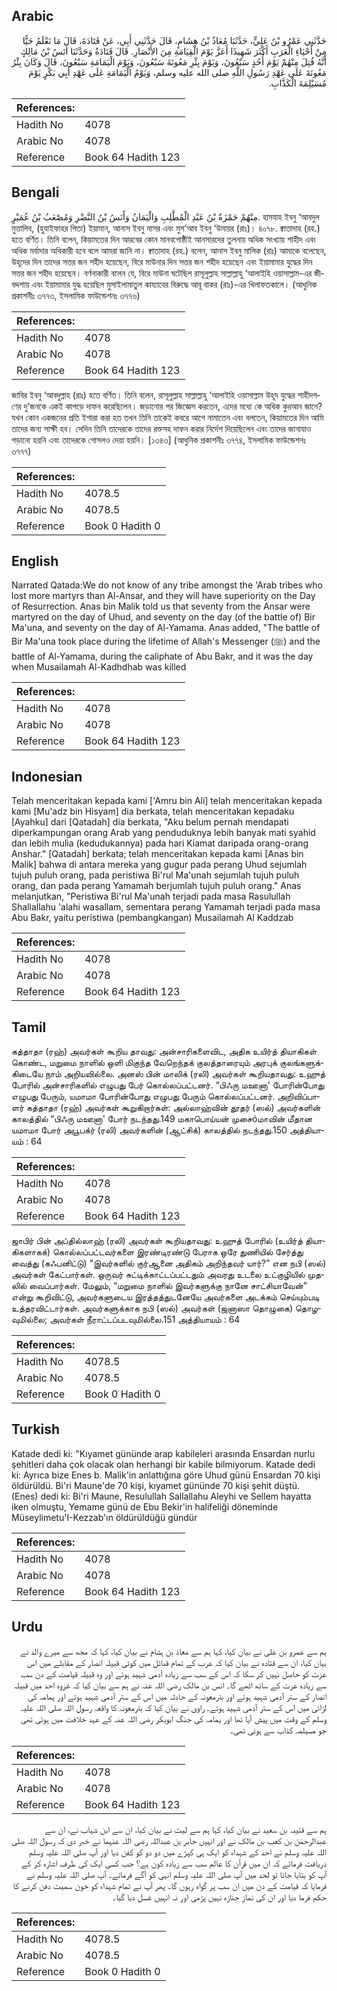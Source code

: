 ## Arabic


<div dir="rtl" lang="ar" style={{fontSize:'larger',backgroundColor:'#f8f9fa',padding:20}}>
حَدَّثَنِي عَمْرُو بْنُ عَلِيٍّ، حَدَّثَنَا مُعَاذُ بْنُ هِشَامٍ، قَالَ حَدَّثَنِي أَبِي، عَنْ قَتَادَةَ، قَالَ مَا نَعْلَمُ حَيًّا مِنْ أَحْيَاءِ الْعَرَبِ أَكْثَرَ شَهِيدًا أَعَزَّ يَوْمَ الْقِيَامَةِ مِنَ الأَنْصَارِ‏.‏ قَالَ قَتَادَةُ وَحَدَّثَنَا أَنَسُ بْنُ مَالِكٍ أَنَّهُ قُتِلَ مِنْهُمْ يَوْمَ أُحُدٍ سَبْعُونَ، وَيَوْمَ بِئْرِ مَعُونَةَ سَبْعُونَ، وَيَوْمَ الْيَمَامَةِ سَبْعُونَ، قَالَ وَكَانَ بِئْرُ مَعُونَةَ عَلَى عَهْدِ رَسُولِ اللَّهِ صلى الله عليه وسلم، وَيَوْمُ الْيَمَامَةِ عَلَى عَهْدِ أَبِي بَكْرٍ يَوْمَ مُسَيْلِمَةَ الْكَذَّابِ‏.‏
</div>
<div style={{backgroundColor:'#f8f9fa',padding:20, marginBottom: 10}}><table> <thead> <tr> <th>References:</th> <th></th> </tr> </thead> <tbody><tr><td>Hadith No</td><td>4078</td></tr><tr><td>Arabic No</td><td>4078</td></tr><tr><td>Reference</td><td>Book 64 Hadith 123</td></tr></tbody></table></div>

## Bengali


<div dir="ltr" lang="bn" style={{fontSize:'larger',backgroundColor:'#f8f9fa',padding:20}}>
مِنْهُمْ حَمْزَةُ بْنُ عَبْدِ الْمُطَّلِبِ وَالْيَمَانُ وَأَنَسُ بْنُ النَّضْرِ وَمُصْعَبُ بْنُ عُمَيْرٍ. হামযাহ ইবনু ‘আবদুল মুত্তালিব, (হুযাইফাহর পিতা) ইয়ামান, আনাস ইবনু নাসর এবং মুস‘আব ইবনু ‘উমায়র (রাঃ)। ৪০৭৮. ক্বাতাদাহ (রহ.) হতে বর্ণিত। তিনি বলেন, কিয়ামতের দিন আরবের কোন মানবগোষ্ঠীই আনসারদের তুলনায় অধিক সংখ্যায় শাহীদ এবং অধিক মর্যাদার অধিকারী হবে বলে আমরা জানি না। ক্বাতাদাহ (রহ.) বলেন, আনাস ইবনু মালিক (রাঃ) আমাকে বলেছেন, উহূদের দিন তাদের সত্তর জন শহীদ হয়েছেন, বিরে মাউনার দিন সত্তর জন শহীদ হয়েছেন এবং ইয়ামামার যুদ্ধের দিন সত্তর জন শহীদ হয়েছেন। বর্ণনাকারী বলেন যে, বিরে মাউনা ঘটেছিল রাসূলুল্লাহ সাল্লাল্লাহু ‘আলাইহি ওয়াসাল্লাম-এর জীবদ্দশায় এবং ইয়ামামার যুদ্ধ হয়েছিল মুসাইলামাতুল কায্যাবের বিরুদ্ধে আবূ বাকর (রাঃ)-এর খিলাফতকালে। (আধুনিক প্রকাশনীঃ ৩৭৭৩, ইসলামিক ফাউন্ডেশনঃ ৩৭৭৬)
</div>
<div style={{backgroundColor:'#f8f9fa',padding:20, marginBottom: 10}}><table> <thead> <tr> <th>References:</th> <th></th> </tr> </thead> <tbody><tr><td>Hadith No</td><td>4078</td></tr><tr><td>Arabic No</td><td>4078</td></tr><tr><td>Reference</td><td>Book 64 Hadith 123</td></tr></tbody></table></div>


<div dir="ltr" lang="bn" style={{fontSize:'larger',backgroundColor:'#f8f9fa',padding:20}}>
জাবির ইবনু ‘আবদুল্লাহ (রাঃ) হতে বর্ণিত। তিনি বলেন, রাসূলুল্লাহ সাল্লাল্লাহু ‘আলাইহি ওয়াসাল্লাম উহূদ যুদ্ধের শাহীদগণের দু’জনকে একই কাপড়ে দাফন করেছিলেন। জড়ানোর পর জিজ্ঞেস করতেন, এদের মধ্যে কে অধিক কুরআন জানে? যখন কোন একজনের প্রতি ইশারা করা হত তখন তিনি তাকেই কবরে আগে নামাতেন এবং বলতেন, কিয়ামতের দিন আমি তাদের জন্য সাক্ষী হব। সেদিন তিনি তাদেরকে তাদের রক্তসহ দাফন করার নির্দেশ দিয়েছিলেন এবং তাদের জানাযাও পড়ানো হয়নি এবং তাদেরকে গোসলও দেয়া হয়নি। [১৩৪৩] (আধুনিক প্রকাশনীঃ ৩৭৭৪, ইসলামিক ফাউন্ডেশনঃ ৩৭৭৭)
</div>
<div style={{backgroundColor:'#f8f9fa',padding:20, marginBottom: 10}}><table> <thead> <tr> <th>References:</th> <th></th> </tr> </thead> <tbody><tr><td>Hadith No</td><td>4078.5</td></tr><tr><td>Arabic No</td><td>4078.5</td></tr><tr><td>Reference</td><td>Book 0 Hadith 0</td></tr></tbody></table></div>

## English


<div dir="ltr" lang="en" style={{fontSize:'larger',backgroundColor:'#f8f9fa',padding:20}}>
Narrated Qatada:We do not know of any tribe amongst the 'Arab tribes who lost more martyrs than Al-Ansar, and they will have superiority on the Day of Resurrection. Anas bin Malik told us that seventy from the Ansar were martyred on the day of Uhud, and seventy on the day (of the battle of) Bir Ma'una, and seventy on the day of Al-Yamama. Anas added, "The battle of Bir Ma'una took place during the lifetime of Allah's Messenger (ﷺ) and the battle of Al-Yamama, during the caliphate of Abu Bakr, and it was the day when Musailamah Al-Kadhdhab was killed
</div>
<div style={{backgroundColor:'#f8f9fa',padding:20, marginBottom: 10}}><table> <thead> <tr> <th>References:</th> <th></th> </tr> </thead> <tbody><tr><td>Hadith No</td><td>4078</td></tr><tr><td>Arabic No</td><td>4078</td></tr><tr><td>Reference</td><td>Book 64 Hadith 123</td></tr></tbody></table></div>

## Indonesian


<div dir="ltr" lang="id" style={{fontSize:'larger',backgroundColor:'#f8f9fa',padding:20}}>
Telah menceritakan kepada kami ['Amru bin Ali] telah menceritakan kepada kami [Mu'adz bin Hisyam] dia berkata, telah menceritakan kepadaku [Ayahku] dari [Qatadah] dia berkata, "Aku belum pernah mendapati diperkampungan orang Arab yang penduduknya lebih banyak mati syahid dan lebih mulia (kedudukannya) pada hari Kiamat daripada orang-orang Anshar." [Qatadah] berkata; telah menceritakan kepada kami [Anas bin Malik] bahwa di antara mereka yang gugur pada perang Uhud sejumlah tujuh puluh orang, pada peristiwa Bi'rul Ma'unah sejumlah tujuh puluh orang, dan pada perang Yamamah berjumlah tujuh puluh orang." Anas melanjutkan, "Peristiwa Bi'rul Ma'unah terjadi pada masa Rasulullah Shallallahu 'alahi wasallam, sementara perang Yamamah terjadi pada masa Abu Bakr, yaitu peristiwa (pembangkangan) Musailamah Al Kaddzab
</div>
<div style={{backgroundColor:'#f8f9fa',padding:20, marginBottom: 10}}><table> <thead> <tr> <th>References:</th> <th></th> </tr> </thead> <tbody><tr><td>Hadith No</td><td>4078</td></tr><tr><td>Arabic No</td><td>4078</td></tr><tr><td>Reference</td><td>Book 64 Hadith 123</td></tr></tbody></table></div>

## Tamil


<div dir="ltr" lang="ta" style={{fontSize:'larger',backgroundColor:'#f8f9fa',padding:20}}>
கத்தாதா (ரஹ்) அவர்கள் கூறிய தாவது: அன்சாரிகளைவிட, அதிக உயிர்த் தியாகிகள் கொண்ட, மறுமை நாளில் ஒளி மிகுந்த வேறெந்தக் குலத்தாரையும் அரபுக் குலங்களுக்கிடையே நாம் அறியவில்லை. அனஸ் பின் மாலிக் (ரலி) அவர்கள் கூறியதாவது: உஹுத் போரில் அன்சாரிகளில் எழுபது பேர் கொல்லப்பட்டனர். “பிஃரு மஊனா' போரின்போது எழுபது பேரும், யமாமா போரின்போது எழுபது பேரும் கொல்லப்பட்டனர். அறிவிப்பாளர் கத்தாதா (ரஹ்) அவர்கள் கூறுகிறார்கள்: அல்லாஹ்வின் தூதர் (ஸல்) அவர்களின் காலத்தில் “பிஃரு மஊனா' போர் நடந்தது.149 மகாபொய்யன் முசைóமாவின் மீதான யமாமா போர் அபூபக்ர் (ரலி) அவர்களின் (ஆட்சிக்) காலத்தில் நடந்தது.150 அத்தியாயம் : 64
</div>
<div style={{backgroundColor:'#f8f9fa',padding:20, marginBottom: 10}}><table> <thead> <tr> <th>References:</th> <th></th> </tr> </thead> <tbody><tr><td>Hadith No</td><td>4078</td></tr><tr><td>Arabic No</td><td>4078</td></tr><tr><td>Reference</td><td>Book 64 Hadith 123</td></tr></tbody></table></div>


<div dir="ltr" lang="ta" style={{fontSize:'larger',backgroundColor:'#f8f9fa',padding:20}}>
ஜாபிர் பின் அப்தில்லாஹ் (ரலி) அவர்கள் கூறியதாவது: உஹுத் போரில் (உயிர்த் தியாகிகளாகக்) கொல்லப்பட்டவர்களை இரண்டிரண்டு பேராக ஒரே துணியில் சேர்த்து வைத்து (கஃபனிட்டு) “இவர்களில் குர்ஆனை அதிகம் அறிந்தவர் யார்?” என நபி (ஸல்) அவர்கள் கேட்பார்கள். ஒருவர் சுட்டிக்காட்டப்பட்டதும் அவரது உடலை உட்குழியில் முதலில் வைப்பார்கள். மேலும், “மறுமை நாளில் இவர்களுக்கு நானே சாட்சியாவேன்” என்று கூறிவிட்டு, அவர்களுடைய இரத்தத்துடனேயே அவர்களை அடக்கம் செய்யும்படி உத்தரவிட்டார்கள். அவர்களுக்காக நபி (ஸல்) அவர்கள் (ஜனாஸா தொழுகை) தொழவுமில்லை; அவர்கள் நீராட்டப்படவுமில்லை.151 அத்தியாயம் : 64
</div>
<div style={{backgroundColor:'#f8f9fa',padding:20, marginBottom: 10}}><table> <thead> <tr> <th>References:</th> <th></th> </tr> </thead> <tbody><tr><td>Hadith No</td><td>4078.5</td></tr><tr><td>Arabic No</td><td>4078.5</td></tr><tr><td>Reference</td><td>Book 0 Hadith 0</td></tr></tbody></table></div>

## Turkish


<div dir="ltr" lang="tr" style={{fontSize:'larger',backgroundColor:'#f8f9fa',padding:20}}>
Katade dedi ki: "Kıyamet gününde arap kabileleri arasında Ensardan nurlu şehitleri daha çok olacak olan herhangi bir kabile bilmiyorum. Katade dedi ki: Ayrıca bize Enes b. Malik'in anlattığına göre Uhud günü Ensardan 70 kişi öldürüldü. Bi'ri Maune'de 70 kişi, kıyamet gününde 70 kişi şehit düştü. (Enes) dedi ki: Bi'ri Maune, Resulullah Sallallahu Aleyhi ve Sellem hayatta iken olmuştu, Yemame günü de Ebu Bekir'in halifeliği döneminde Müseylimetu'I-Kezzab'ın öldürüldüğü gündür
</div>
<div style={{backgroundColor:'#f8f9fa',padding:20, marginBottom: 10}}><table> <thead> <tr> <th>References:</th> <th></th> </tr> </thead> <tbody><tr><td>Hadith No</td><td>4078</td></tr><tr><td>Arabic No</td><td>4078</td></tr><tr><td>Reference</td><td>Book 64 Hadith 123</td></tr></tbody></table></div>

## Urdu


<div dir="rtl" lang="ur" style={{fontSize:'larger',backgroundColor:'#f8f9fa',padding:20}}>
ہم سے عمرو بن علی نے بیان کیا، کہا ہم سے معاذ بن ہشام نے بیان کیا، کہا کہ مجھ سے میرے والد نے بیان کیا، ان سے قتادہ نے بیان کیا کہ عرب کے تمام قبائل میں کوئی قبیلہ انصار کے مقابلے میں اس عزت کو حاصل نہیں کر سکا کہ اس کے سب سے زیادہ آدمی شہید ہوئے اور وہ قبیلہ قیامت کے دن سب سے زیادہ عزت کے ساتھ اٹھے گا۔ انس بن مالک رضی اللہ عنہ نے ہم سے بیان کیا کہ غزوہ احد میں قبیلہ انصار کے ستر آدمی شہید ہوئے اور بئرمعونہ کے حادثہ میں اس کے ستر آدمی شہید ہوئے اور یمامہ کی لڑائی میں اس کے ستر آدمی شہید ہوئے۔ راوی نے بیان کیا کہ بئرمعونہ کا واقعہ رسول اللہ صلی اللہ علیہ وسلم کے وقت میں پیش آیا تھا اور یمامہ کی جنگ ابوبکر رضی اللہ عنہ کے عہد خلافت میں ہوئی تھی جو مسیلمہ کذاب سے ہوئی تھی۔
</div>
<div style={{backgroundColor:'#f8f9fa',padding:20, marginBottom: 10}}><table> <thead> <tr> <th>References:</th> <th></th> </tr> </thead> <tbody><tr><td>Hadith No</td><td>4078</td></tr><tr><td>Arabic No</td><td>4078</td></tr><tr><td>Reference</td><td>Book 64 Hadith 123</td></tr></tbody></table></div>


<div dir="rtl" lang="ur" style={{fontSize:'larger',backgroundColor:'#f8f9fa',padding:20}}>
ہم سے قتیبہ بن سعید نے بیان کیا، کہا ہم سے لیث نے بیان کیا، ان سے ابن شہاب نے، ان سے عبدالرحمٰن بن کعب بن مالک نے اور انہیں جابر بن عبداللہ رضی اللہ عنہما نے خبر دی کہ رسول اللہ صلی اللہ علیہ وسلم نے احد کے شہداء کو ایک ہی کپڑے میں دو دو کو کفن دیا اور آپ صلی اللہ علیہ وسلم دریافت فرماتے کہ ان میں قرآن کا عالم سب سے زیادہ کون ہے؟ جب کسی ایک کی طرف اشارہ کر کے آپ کو بتایا جاتا تو لحد میں آپ صلی اللہ علیہ وسلم انہی کو آگے فرماتے۔ آپ صلی اللہ علیہ وسلم نے فرمایا کہ قیامت کے دن میں ان سب پر گواہ رہوں گا۔ پھر آپ نے تمام شہداء کو خون سمیت دفن کرنے کا حکم فرما دیا اور ان کی نماز جنازہ نہیں پڑھی اور نہ انہیں غسل دیا گیا۔
</div>
<div style={{backgroundColor:'#f8f9fa',padding:20, marginBottom: 10}}><table> <thead> <tr> <th>References:</th> <th></th> </tr> </thead> <tbody><tr><td>Hadith No</td><td>4078.5</td></tr><tr><td>Arabic No</td><td>4078.5</td></tr><tr><td>Reference</td><td>Book 0 Hadith 0</td></tr></tbody></table></div>